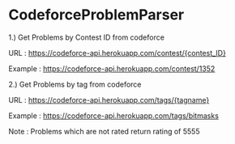 # CodeforceProblemParser

1.) Get Problems by Contest ID from codeforce

 URL : https://codeforce-api.herokuapp.com/contest/{contest_ID}

 Example : https://codeforce-api.herokuapp.com/contest/1352
 
 
2.) Get Problems by tag from codeforce

 URL : https://codeforce-api.herokuapp.com/tags/{tagname}

 Example : https://codeforce-api.herokuapp.com/tags/bitmasks
 
 Note : Problems which are not rated return rating of 5555
